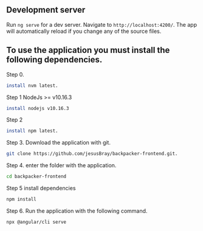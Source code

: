 ## Development server

Run `ng serve` for a dev server. Navigate to `http://localhost:4200/`. The app will automatically reload if you change any of the source files.

## To use the application you must install the following dependencies.
Step 0.
```bash
install nvm latest.
```

Step 1 NodeJs >= v10.16.3
```bash
install nodejs v10.16.3
```

Step 2
```bash
install npm latest.
```

Step 3. Download the application with git.
```bash
git clone https://github.com/jesusBray/backpacker-frontend.git.
```

Step 4. enter the folder with the application.
```bash
cd backpacker-frontend
```

Step 5 install dependencies
```bash
npm install
```

Step 6. Run the application with the following command.
```bash
npx @angular/cli serve
``` 